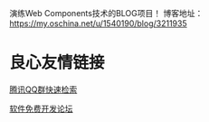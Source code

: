 演练Web Components技术的BLOG项目！
博客地址：https://my.oschina.net/u/1540190/blog/3211935

 # 良心友情链接

[腾讯QQ群快速检索](http://u.720life.cn/s/8cf73f7c)

[软件免费开发论坛](http://u.720life.cn/s/bbb01dc0)